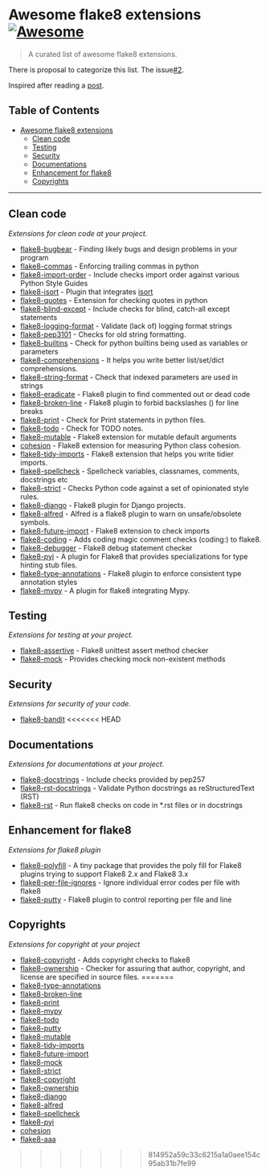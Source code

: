 # Awesome flake8 extensions [![Awesome](https://cdn.rawgit.com/sindresorhus/awesome/d7305f38d29fed78fa85652e3a63e154dd8e8829/media/badge.svg)](https://github.com/sindresorhus/awesome)

> A curated list of awesome flake8 extensions.

There is proposal to categorize this list. The issue[#2](https://github.com/DmytroLitvinov/awesome-flake8-extensions/issues/2).

Inspired after reading a [post](https://julien.danjou.info/the-best-flake8-extensions/).

Table of Contents
-----------------

- [Awesome flake8 extensions](#awesome-flake8-extensions)
    - [Clean code](#clean-code)
    - [Testing](#testing)
    - [Security](#security)
    - [Documentations](#cocumentations)
    - [Enhancement for flake8](#enhancement-for-flake8)
    - [Copyrights](#copyrights)

- - -

## Clean code

*Extensions for clean code at your project.*

- [flake8-bugbear](https://github.com/PyCQA/flake8-bugbear) - Finding likely bugs and design problems in your program
- [flake8-commas](https://github.com/PyCQA/flake8-commas) - Enforcing trailing commas in python
- [flake8-import-order](https://github.com/PyCQA/flake8-import-order) - Include checks import order against various Python Style Guides
- [flake8-isort](https://github.com/gforcada/flake8-isort) - Plugin that integrates [isort](https://pypi.org/project/isort/)
- [flake8-quotes](https://github.com/zheller/flake8-quotes) - Extension for checking quotes in python
- [flake8-blind-except](https://github.com/elijahandrews/flake8-blind-except) - Include checks for blind, catch-all except statements 
- [flake8-logging-format](https://github.com/globality-corp/flake8-logging-format) - Validate (lack of) logging format strings
- [flake8-pep3101](https://github.com/gforcada/flake8-pep3101) - Checks for old string formatting. 
- [flake8-builtins](https://github.com/gforcada/flake8-builtins) - Check for python builtins being used as variables or parameters
- [flake8-comprehensions](https://github.com/adamchainz/flake8-comprehensions) - It helps you write better list/set/dict comprehensions.
- [flake8-string-format](https://github.com/xZise/flake8-string-format) - Check that indexed parameters are used in strings
- [flake8-eradicate](https://github.com/sobolevn/flake8-eradicate) - Flake8 plugin to find commented out or dead code
- [flake8-broken-line](https://github.com/sobolevn/flake8-broken-line) - Flake8 plugin to forbid backslashes (\) for line breaks
- [flake8-print](https://github.com/JBKahn/flake8-print) - Check for Print statements in python files.
- [flake8-todo](https://github.com/schlamar/flake8-todo) - Check for TODO notes.
- [flake8-mutable](https://github.com/ebeweber/flake8-mutable) - Flake8 extension for mutable default arguments
- [cohesion](https://github.com/mschwager/cohesion#flake8-support) - Flake8 extension for measuring Python class cohesion.
- [flake8-tidy-imports](https://github.com/adamchainz/flake8-tidy-imports) - Flake8 extension that helps you write tidier imports.
- [flake8-spellcheck](https://github.com/MichaelAquilina/flake8-spellcheck) - Spellcheck variables, classnames, comments, docstrings etc
- [flake8-strict](https://github.com/smarkets/flake8-strict) - Checks Python code against a set of opinionated style rules.
- [flake8-django](https://github.com/rocioar/flake8-django) - Flake8 plugin for Django projects.
- [flake8-alfred](https://github.com/datatheorem/flake8-alfred) - Alfred is a flake8 plugin to warn on unsafe/obsolete symbols.
- [flake8-future-import](https://github.com/xZise/flake8-future-import) - Flake8 extension to check imports
- [flake8-coding](https://github.com/tk0miya/flake8-coding) - Adds coding magic comment checks (coding:) to flake8.
- [flake8-debugger](https://github.com/JBKahn/flake8-debugger) - Flake8 debug statement checker
- [flake8-pyi](https://github.com/ambv/flake8-pyi) - A plugin for Flake8 that provides specializations for type hinting stub files.
- [flake8-type-annotations](https://github.com/sobolevn/flake8-type-annotations) - Flake8 plugin to enforce consistent type annotation styles
- [flake8-mypy](https://github.com/ambv/flake8-mypy) - A plugin for flake8 integrating Mypy.


## Testing

*Extensions for testing at your project.*

- [flake8-assertive](https://github.com/jparise/flake8-assertive) - Flake8 unittest assert method checker
- [flake8-mock](https://github.com/aleGpereira/flake8-mock) - Provides checking mock non-existent methods


## Security

*Extensions for security of your code.*

- [flake8-bandit](https://github.com/tylerwince/flake8-bandit)
<<<<<<< HEAD


## Documentations

*Extensions for documentations at your project.*

- [flake8-docstrings](https://gitlab.com/pycqa/flake8-docstrings) - Include checks provided by pep257
- [flake8-rst-docstrings](https://github.com/peterjc/flake8-rst-docstrings) - Validate Python docstrings as reStructuredText (RST)
- [flake8-rst](https://github.com/kataev/flake8-rst) - Run flake8 checks on code in *.rst files or in docstrings


## Enhancement for flake8

*Extensions for flake8 plugin*

- [flake8-polyfill](https://gitlab.com/pycqa/flake8-polyfill) - A tiny package that provides the poly fill for Flake8 plugins trying to support Flake8 2.x and Flake8 3.x
- [flake8-per-file-ignores](https://github.com/snoack/flake8-per-file-ignores) - Ignore individual error codes per file with flake8
- [flake8-putty](https://github.com/jayvdb/flake8-putty) - Flake8 plugin to control reporting per file and line


## Copyrights

*Extensions for copyright at your project*

- [flake8-copyright](https://github.com/savoirfairelinux/flake8-copyright) - Adds copyright checks to flake8
- [flake8-ownership](https://github.com/decafjoe/flake8-ownership) - Checker for assuring that author, copyright, and license are specified in source files.
=======
- [flake8-type-annotations](https://github.com/sobolevn/flake8-type-annotations)
- [flake8-broken-line](https://github.com/sobolevn/flake8-broken-line)
- [flake8-print](https://github.com/JBKahn/flake8-print)
- [flake8-mypy](https://github.com/ambv/flake8-mypy)
- [flake8-todo](https://github.com/schlamar/flake8-todo)
- [flake8-putty](https://github.com/jayvdb/flake8-putty)
- [flake8-mutable](https://github.com/ebeweber/flake8-mutable)
- [flake8-tidy-imports](https://github.com/adamchainz/flake8-tidy-imports)
- [flake8-future-import](https://github.com/xZise/flake8-future-import)
- [flake8-mock](https://github.com/aleGpereira/flake8-mock)
- [flake8-strict](https://github.com/smarkets/flake8-strict)
- [flake8-copyright](https://github.com/savoirfairelinux/flake8-copyright)
- [flake8-ownership](https://github.com/decafjoe/flake8-ownership)
- [flake8-django](https://github.com/rocioar/flake8-django)
- [flake8-alfred](https://github.com/datatheorem/flake8-alfred)
- [flake8-spellcheck](https://github.com/MichaelAquilina/flake8-spellcheck)
- [flake8-pyi](https://github.com/ambv/flake8-pyi)
- [cohesion](https://github.com/mschwager/cohesion#flake8-support)
- [flake8-aaa](https://github.com/jamescooke/flake8-aaa)
>>>>>>> 814952a59c33c6215a1a0aee154c95ab31b7fe99
